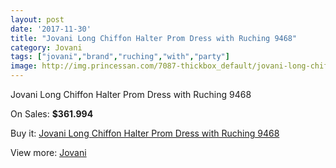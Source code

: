 ```yaml
---
layout: post
date: '2017-11-30'
title: "Jovani Long Chiffon Halter Prom Dress with Ruching 9468"
category: Jovani
tags: ["jovani","brand","ruching","with","party"]
image: http://img.princessan.com/7087-thickbox_default/jovani-long-chiffon-halter-prom-dress-with-ruching-9468.jpg
---
```

Jovani Long Chiffon Halter Prom Dress with Ruching 9468

On Sales: **$361.994**
<a href="https://www.princessan.com/en/jovani/3167-jovani-long-chiffon-halter-prom-dress-with-ruching-9468.html"><amp-img layout="responsive" width="600" height="600" src="//img.princessan.com/7087-thickbox_default/jovani-long-chiffon-halter-prom-dress-with-ruching-9468.jpg" alt="Jovani Long Chiffon Halter Prom Dress with Ruching 9468 0" /></a>
<a href="https://www.princessan.com/en/jovani/3167-jovani-long-chiffon-halter-prom-dress-with-ruching-9468.html"><amp-img layout="responsive" width="600" height="600" src="//img.princessan.com/7089-thickbox_default/jovani-long-chiffon-halter-prom-dress-with-ruching-9468.jpg" alt="Jovani Long Chiffon Halter Prom Dress with Ruching 9468 1" /></a>
<a href="https://www.princessan.com/en/jovani/3167-jovani-long-chiffon-halter-prom-dress-with-ruching-9468.html"><amp-img layout="responsive" width="600" height="600" src="//img.princessan.com/7088-thickbox_default/jovani-long-chiffon-halter-prom-dress-with-ruching-9468.jpg" alt="Jovani Long Chiffon Halter Prom Dress with Ruching 9468 2" /></a>

Buy it: [Jovani Long Chiffon Halter Prom Dress with Ruching 9468](https://www.princessan.com/en/jovani/3167-jovani-long-chiffon-halter-prom-dress-with-ruching-9468.html "Jovani Long Chiffon Halter Prom Dress with Ruching 9468")

View more: [Jovani](https://www.princessan.com/en/26-jovani "Jovani")